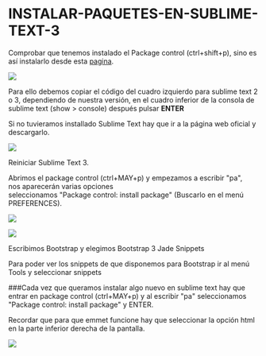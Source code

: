 # INSTALAR-PAQUETES-EN-SUBLIME-TEXT-3  
Comprobar que tenemos instalado el Package control (ctrl+shift+p), sino es así instalarlo desde esta [pagina](https://packagecontrol.io/installation).    

   ![](http://grabilla.com/0520d-f519a486-d25b-4703-af85-3eec40fd771f.png)
  
  
Para ello debemos copiar el código del cuadro izquierdo para sublime text 2 o 3, dependiendo de nuestra versión, en el cuadro inferior de la consola de sublime text (show > console) después pulsar **ENTER**  

Si no tuvieramos installado Sublime Text hay que ir a la página web oficial y descargarlo.  

![](http://grabilla.com/05516-3ab6fda1-7ce0-4f1b-bd68-5ce76b6d672a.png)

Reiniciar Sublime Text 3.  


Abrimos el package control (ctrl+MAY+p) y empezamos a escribir "pa",  
nos aparecerán varias opciones  
seleccionamos "Package control: install package" (Buscarlo en el menú PREFERENCES).  


![](http://grabilla.com/0520d-ded97eae-0ddf-4b16-b685-6e06f51ff6c2.png)  


![](http://grabilla.com/0520d-57fe0d4e-a3d1-406a-a895-4ac8f8b64181.png)

Escribimos Bootstrap y elegimos Bootstrap 3 Jade Snippets  

Para poder ver los snippets de que disponemos para Bootstrap ir al menú Tools y seleccionar snippets  

###Cada vez que queramos instalar algo nuevo en sublime text hay que entrar en package control (ctrl+MAY+p) y al escribir "pa" seleccionamos "Package control: install package" y ENTER.  

Recordar que para que emmet funcione hay que seleccionar la opción html en la parte inferior derecha de la pantalla.  

![](http://http://grabilla.com/06213-a7a7faa1-8be0-4cd5-8559-1c85e07fa1e5.htm.png)
